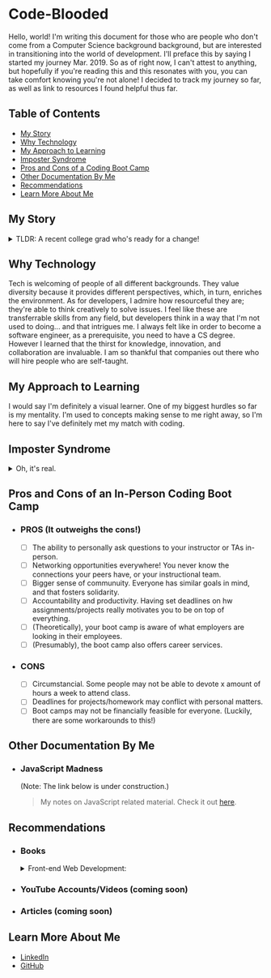 # Code-Blooded

Hello, world! I'm writing this document for those who are people who don't come from a Computer Science background background, but are interested in transitioning into the world of development. I'll preface this by saying I started my journey Mar. 2019. So as of right now, I can't attest to anything, but hopefully if you're reading this and this resonates with you, you can take comfort knowing you're not alone! I decided to track my journey so far, as well as link to resources I found helpful thus far.

## Table of Contents

- [My Story](#my-story)
- [Why Technology](#why-technology)
- [My Approach to Learning](#my-approach-to-learning)
- [Imposter Syndrome](#imposter-syndrome)
- [Pros and Cons of a Coding Boot Camp](#pros-and-cons-of-a-coding-boot-camp)
- [Other Documentation By Me](#other-documentation-by-me)
- [Recommendations](#recommendations)
- [Learn More About Me](#learn-more-about-me)

## My Story

<details>
<summary>TLDR: A recent college grad who's ready for a change!</summary>
At 18, I felt lost. All of my friends had linear paths for what they wanted to major in, and I was far from that. I chose to major in English, which I felt was very practical. All the while, I wanted to have more time discovering and exploring my interests. I've explored the medical and fields. When I graduated college, I landed a job at a tech company, and I was instantly enamored by everything. I knew that this was something I wanted to pursue more seriously. If I'm already at a tech company, why not expand my skillset and challenge myself to learn something more... technical?
</details>

## Why Technology

Tech is welcoming of people of all different backgrounds. They value diversity because it provides different perspectives, which, in turn, enriches the environment. As for developers, I admire how resourceful they are; they're able to think creatively to solve issues. I feel like these are transferrable skills from any field, but developers think in a way that I'm not used to doing... and that intrigues me. I always felt like in order to become a software engineer, as a prerequisite, you need to have a CS degree. However I learned that the thirst for knowledge, innovation, and collaboration are invaluable. I am so thankful that companies out there who will hire people who are self-taught.

## My Approach to Learning

I would say I'm definitely a visual learner. One of my biggest hurdles so far is my mentality. I'm used to concepts making sense to me right away, so I'm here to say I've definitely met my match with coding.

## Imposter Syndrome

<details>
<summary>Oh, it's real.</summary>
I recently completed a 6 month coding boot camp. The imposter syndrome never quite left, and admittedly, I still compare myself to my peers. My instructor gave me this word of wisdom: _"STOP!"_ Ok, well he had more to say. "Don't compare yourself to others; you're right where you need to be. You've already grown so much from the day before. Trust the process." It's tough when your peers seem to apply concepts better than you. No one wants to feel like they're the slow one, or the weak link in a group project. I have to constantly remind myself that my instructor _is_ right. One day, everything will click. And even then, we're still constantly learning and adapting to all the newest technologies. So the process never really ends... enjoy the ride!
</details>

## Pros and Cons of an In-Person Coding Boot Camp

- ### PROS (It outweighs the cons!)
  - [ ] The ability to personally ask questions to your instructor or TAs in-person.
  - [ ] Networking opportunities everywhere! You never know the connections your peers have, or your instructional team.
  - [ ] Bigger sense of communuity. Everyone has similar goals in mind, and that fosters solidarity.
  - [ ] Accountability and productivity. Having set deadlines on hw assignments/projects really motivates you to be on top of everything.
  - [ ] (Theoretically), your boot camp is aware of what employers are looking in their employees.
  - [ ] (Presumably), the boot camp also offers career services.
- ### CONS
  - [ ] Circumstancial. Some people may not be able to devote x amount of hours a week to attend class.
  - [ ] Deadlines for projects/homework may conflict with personal matters.
  - [ ] Boot camps may not be financially feasible for everyone. (Luckily, there are some workarounds to this!)

## Other Documentation By Me

- ### JavaScript Madness
  (Note: The link below is under construction.)
  > My notes on JavaScript related material. Check it out <a href="https://github.com/racheldmiller/JavaScript-Madness">here</a>.

## Recommendations

- ### Books

  <details>
  <summary>Front-end Web Development:</summary>
      - [ ] [HTML and CSS: Design and Build Websites](https://www.amazon.com/HTML-CSS-Design-Build-Websites/dp/1118008189/ref=dp_rm_title_0)
      - [ ] [JavaScript and JQuery: Interactive Front-End Web Development](https://www.amazon.com/JavaScript-JQuery-Interactive-Front-End-Development/dp/1118531647/ref=dp_rm_title_1)
      - [ ] [PHP & MySQL: Server-side Web Development](https://www.amazon.com/PHP-MySQL-Server-side-Web-Development/dp/1119149223/ref=dp_rm_title_5)
  </details>

- ### YouTube Accounts/Videos (coming soon)
- ### Articles (coming soon)

## Learn More About Me

- <a href="https://linkedin.com/in/rachel-d-miller">LinkedIn</a>
- <a href="https://github.com/racheldmiller">GitHub</a>

